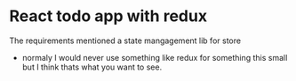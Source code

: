 # React todo app with redux

The requirements mentioned a state mangagement lib for store
 - normaly I would never use something like redux for something this small but I think thats what you want to see.


